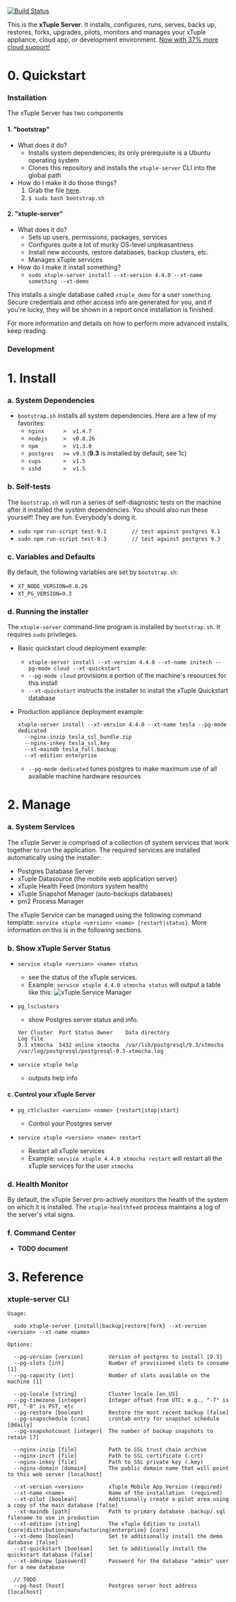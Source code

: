[![Build Status](https://magnum.travis-ci.com/xtuple/xtuple-scripts.svg?token=gns5sJtFWu8Pk688aPh7)](https://magnum.travis-ci.com/xtuple/xtuple-scripts)

This is the **xTuple Server**. It installs, configures, runs, serves, backs up, restores, forks, upgrades, pilots, monitors and manages your xTuple appliance, cloud app, or development environment. [Now with 37% more cloud support!](http://www.theonion.com/video/hp-on-that-cloud-thing-that-everyone-else-is-talki,28789/)

# 0. Quickstart

### Installation
The xTuple Server has two components
#### 1. "bootstrap"
  - What does it do?
    - Installs system dependencies; its only prerequisite is a Ubuntu operating system
    - Clones this repository and installs the `xtuple-server` CLI into the global path
  - How do I make it do those things?
    1. Grab the file [here](https://github.com/xtuple/xtuple-scripts/blob/master/bootstrap.sh).
    2. `$ sudo bash bootstrap.sh`

#### 2. "xtuple-server"
  - What does it do?
    - Sets up users, permissions, packages, services
    - Configures quite a lot of murky OS-level unpleasantness
    - Install new accounts, restore databases, backup clusters, etc.
    - Manages xTuple services
  - How do I make it install something?
    - `sudo xtuple-server install --xt-version 4.4.0 --xt-name something --xt-demo`

This installs a single database called `xtuple_demo` for a user `something`. Secure credentials
and other access info are generated for you, and if you're lucky, they will be shown in a report once
installation is finished.

For more information and details on how to perform more advanced installs, keep reading.

### Development

# 1. Install

### a. System Dependencies

  - `bootstrap.sh` installs all system dependencies. Here are a few of my favorites:
    - `nginx      >  v1.4.7`
    - `nodejs     >  v0.8.26`
    - `npm        >  v1.3.0`
    - `postgres   >= v9.3` (**9.3** is installed by default; see 1c)
    - `cups       >  v1.5`
    - `sshd       >  v1.5`

### b. Self-tests

  The `bootstrap.sh` will run a series of self-diagnostic tests on the machine
  after it installed the system dependencies. You should also run these
  yourself! They are fun. Everybody's doing it.

  - `sudo npm run-script test-9.1        // test against postgres 9.1`
  - `sudo npm run-script test-9.3        // test against postgres 9.3`

### c. Variables and Defaults

By default, the following variables are set by `bootstrap.sh`:
  - `XT_NODE_VERSION=0.8.26`
  - `XT_PG_VERSION=9.3`

### d. Running the installer

The `xtuple-server` command-line program is installed by `bootstrap.sh`. It requires `sudo` privileges.

  - Basic quickstart cloud deployment example:
    - `xtuple-server install --xt-version 4.4.0 --xt-name initech --pg-mode cloud --xt-quickstart`
    - `--pg-mode cloud` provisions a portion of the machine's resources for this install
    - `--xt-quickstart` instructs the installer to install the xTuple Quickstart database
  
  - Production appliance deployment example:
      ```
      xtuple-server install --xt-version 4.4.0 --xt-name tesla --pg-mode dedicated
        --nginx-inzip tesla_ssl_bundle.zip
        --nginx-inkey tesla_ssl.key
        --xt-maindb tesla_full.backup
        --xt-edition enterprise
      ```
    - `--pg-mode dedicated` tunes postgres to make maximum use of all available machine hardware resources

# 2. Manage

### a. System Services

The xTuple Server is comprised of a collection of system services that work together to run the application. The required services are installed automatically using the installer:

  - Postgres Database Server
  - xTuple Datasource (the mobile web application server)
  - xTuple Health Feed (monitors system health)
  - xTuple Snapshot Manager (auto-backups databases)
  - pm2 Process Manager

The xTuple Service can be managed using the following command template: `service xtuple <version> <name> {restart|status}`. More information on this is in the following sections.

### b. Show xTuple Server Status

  - `service xtuple <version> <name> status`
    - see the status of the xTuple services.
    - Example: `service xtuple 4.4.0 xtmocha status` will output a table like this:
      ![xTuple Service Manager](https://s3.amazonaws.com/com.xtuple.deploy-assets/pm2-table-2.png)

  - `pg_lsclusters`
    - show Postgres server status and info.
    ```
    Ver Cluster  Port Status Owner    Data directory                   Log file
    9.3 xtmocha  5432 online xtmocha  /var/lib/postgresql/9.3/xtmocha  /var/log/postgresql/postgresql-9.3-xtmocha.log
    ```

  - `service xtuple help`
    - outputs help info

#### c. Control your xTuple Server

  - `pg_ctlcluster <version> <name> {restart|stop|start}`
    - Control your Postgres server
  
  - `service xtuple <version> <name> restart`
    - Restart all xTuple services
    - Example: `service xtuple 4.4.0 xtmocha restart` will restart all the xTuple services for the user `xtmocha`

### d. Health Monitor

By default, the xTuple Server pro-actively monitors the health of the system on which it is installed. The `xtuple-healthfeed` process maintains a log of the server's vital signs.

### f. Command Center

  - **TODO document**

# 3. Reference

### xtuple-server CLI

    Usage:
    
      sudo xtuple-server {install|backup|restore|fork} --xt-version <version> --xt-name <name>

    Options:

      --pg-version [version]        Version of postgres to install [9.3]
      --pg-slots [int]              Number of provisioned slots to consume [1]
      --pg-capacity [int]           Number of slots available on the machine [1]

      --pg-locale [string]          Cluster locale [en_US]
      --pg-timezone [integer]       Integer offset from UTC; e.g., "-7" is PDT, "-8" is PST, etc
      --pg-restore [boolean]        Restore the most recent backup [false]
      --pg-snapschedule [cron]      crontab entry for snapshot schedule [@daily]
      --pg-snapshotcount [integer]  The number of backup snapshots to retain [7]

      --nginx-inzip [file]          Path to SSL trust chain archive
      --nginx-incrt [file]          Path to SSL certificate (.crt)
      --nginx-inkey [file]          Path to SSL private key (.key)
      --nginx-domain [domain]       The public domain name that will point to this web server [localhost]

      --xt-version <version>        xTuple Mobile App Version (required)
      --xt-name <name>              Name of the installation  (required)
      --xt-pilot [boolean]          Additionally create a pilot area using a copy of the main database [false]
      --xt-maindb [path]            Path to primary database .backup/.sql filename to use in production
      --xt-edition [string]         The xTuple Edition to install {core|distribution|manufacturing|enterprise} [core]
      --xt-demo [boolean]           Set to additionally install the demo database [false]
      --xt-quickstart [boolean]     Set to additionally install the quickstart database [false]
      --xt-adminpw [password]       Password for the database "admin" user for a new database

      // TODO
      --pg-host [host]              Postgres server host address [localhost]
